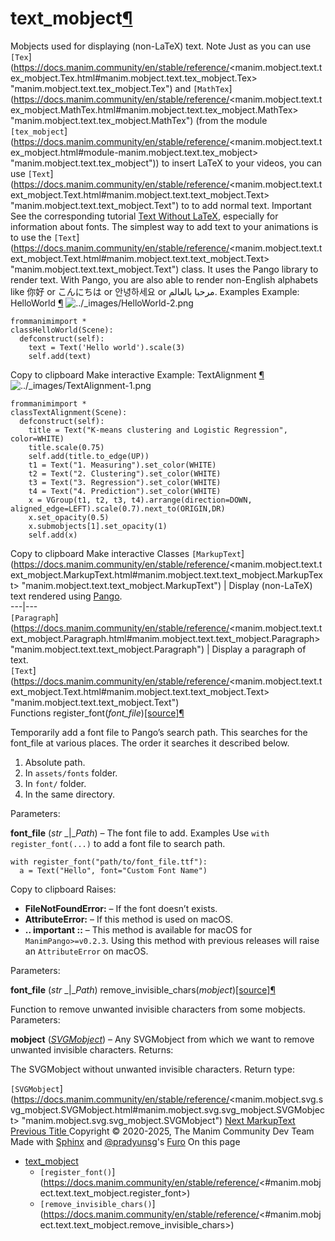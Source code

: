 # text_mobject[¶](https://docs.manim.community/en/stable/reference/<#module-manim.mobject.text.text_mobject> "Link to this heading")
Mobjects used for displaying (non-LaTeX) text.
Note
Just as you can use `[Tex`](https://docs.manim.community/en/stable/reference/<manim.mobject.text.tex_mobject.Tex.html#manim.mobject.text.tex_mobject.Tex> "manim.mobject.text.tex_mobject.Tex") and `[MathTex`](https://docs.manim.community/en/stable/reference/<manim.mobject.text.tex_mobject.MathTex.html#manim.mobject.text.tex_mobject.MathTex> "manim.mobject.text.tex_mobject.MathTex") (from the module `[tex_mobject`](https://docs.manim.community/en/stable/reference/<manim.mobject.text.tex_mobject.html#module-manim.mobject.text.tex_mobject> "manim.mobject.text.tex_mobject")) to insert LaTeX to your videos, you can use `[Text`](https://docs.manim.community/en/stable/reference/<manim.mobject.text.text_mobject.Text.html#manim.mobject.text.text_mobject.Text> "manim.mobject.text.text_mobject.Text") to to add normal text.
Important
See the corresponding tutorial [Text Without LaTeX](https://docs.manim.community/en/stable/reference/<../guides/using_text.html#using-text-objects>), especially for information about fonts.
The simplest way to add text to your animations is to use the `[Text`](https://docs.manim.community/en/stable/reference/<manim.mobject.text.text_mobject.Text.html#manim.mobject.text.text_mobject.Text> "manim.mobject.text.text_mobject.Text") class. It uses the Pango library to render text. With Pango, you are also able to render non-English alphabets like 你好 or こんにちは or 안녕하세요 or مرحبا بالعالم.
Examples
Example: HelloWorld [¶](https://docs.manim.community/en/stable/reference/<#helloworld>)
![../_images/HelloWorld-2.png](https://docs.manim.community/en/stable/_images/HelloWorld-2.png)
```
frommanimimport *
classHelloWorld(Scene):
  defconstruct(self):
    text = Text('Hello world').scale(3)
    self.add(text)

```
Copy to clipboard
Make interactive
Example: TextAlignment [¶](https://docs.manim.community/en/stable/reference/<#textalignment>)
![../_images/TextAlignment-1.png](https://docs.manim.community/en/stable/_images/TextAlignment-1.png)
```
frommanimimport *
classTextAlignment(Scene):
  defconstruct(self):
    title = Text("K-means clustering and Logistic Regression", color=WHITE)
    title.scale(0.75)
    self.add(title.to_edge(UP))
    t1 = Text("1. Measuring").set_color(WHITE)
    t2 = Text("2. Clustering").set_color(WHITE)
    t3 = Text("3. Regression").set_color(WHITE)
    t4 = Text("4. Prediction").set_color(WHITE)
    x = VGroup(t1, t2, t3, t4).arrange(direction=DOWN, aligned_edge=LEFT).scale(0.7).next_to(ORIGIN,DR)
    x.set_opacity(0.5)
    x.submobjects[1].set_opacity(1)
    self.add(x)

```
Copy to clipboard
Make interactive
Classes
`[MarkupText`](https://docs.manim.community/en/stable/reference/<manim.mobject.text.text_mobject.MarkupText.html#manim.mobject.text.text_mobject.MarkupText> "manim.mobject.text.text_mobject.MarkupText") | Display (non-LaTeX) text rendered using [Pango](https://docs.manim.community/en/stable/reference/<https:/pango.gnome.org/>).  
---|---  
`[Paragraph`](https://docs.manim.community/en/stable/reference/<manim.mobject.text.text_mobject.Paragraph.html#manim.mobject.text.text_mobject.Paragraph> "manim.mobject.text.text_mobject.Paragraph") | Display a paragraph of text.  
`[Text`](https://docs.manim.community/en/stable/reference/<manim.mobject.text.text_mobject.Text.html#manim.mobject.text.text_mobject.Text> "manim.mobject.text.text_mobject.Text")  
Functions
register_font(_font_file_)[[source]](https://docs.manim.community/en/stable/reference/<../_modules/manim/mobject/text/text_mobject.html#register_font>)[¶](https://docs.manim.community/en/stable/reference/<#manim.mobject.text.text_mobject.register_font> "Link to this definition")
    
Temporarily add a font file to Pango’s search path.
This searches for the font_file at various places. The order it searches it described below.
  1. Absolute path.
  2. In `assets/fonts` folder.
  3. In `font/` folder.
  4. In the same directory.


Parameters:
    
**font_file** (_str_ _|__Path_) – The font file to add.
Examples
Use `with register_font(...)` to add a font file to search path.
```
with register_font("path/to/font_file.ttf"):
  a = Text("Hello", font="Custom Font Name")

```
Copy to clipboard
Raises:
    
  * **FileNotFoundError:** – If the font doesn’t exists.
  * **AttributeError:** – If this method is used on macOS.
  * **.. important ::** – This method is available for macOS for `ManimPango>=v0.2.3`. Using this method with previous releases will raise an `AttributeError` on macOS.


Parameters:
    
**font_file** (_str_ _|__Path_)
remove_invisible_chars(_mobject_)[[source]](https://docs.manim.community/en/stable/reference/<../_modules/manim/mobject/text/text_mobject.html#remove_invisible_chars>)[¶](https://docs.manim.community/en/stable/reference/<#manim.mobject.text.text_mobject.remove_invisible_chars> "Link to this definition")
    
Function to remove unwanted invisible characters from some mobjects.
Parameters:
    
**mobject** ([_SVGMobject_](https://docs.manim.community/en/stable/reference/<manim.mobject.svg.svg_mobject.SVGMobject.html#manim.mobject.svg.svg_mobject.SVGMobject> "manim.mobject.svg.svg_mobject.SVGMobject")) – Any SVGMobject from which we want to remove unwanted invisible characters.
Returns:
    
The SVGMobject without unwanted invisible characters.
Return type:
    
`[SVGMobject`](https://docs.manim.community/en/stable/reference/<manim.mobject.svg.svg_mobject.SVGMobject.html#manim.mobject.svg.svg_mobject.SVGMobject> "manim.mobject.svg.svg_mobject.SVGMobject")
[ Next MarkupText ](https://docs.manim.community/en/stable/reference/<manim.mobject.text.text_mobject.MarkupText.html>) [ Previous Title ](https://docs.manim.community/en/stable/reference/<manim.mobject.text.tex_mobject.Title.html>)
Copyright © 2020-2025, The Manim Community Dev Team 
Made with [Sphinx](https://docs.manim.community/en/stable/reference/<https:/www.sphinx-doc.org/>) and [@pradyunsg](https://docs.manim.community/en/stable/reference/<https:/pradyunsg.me>)'s [Furo](https://docs.manim.community/en/stable/reference/<https:/github.com/pradyunsg/furo>)
On this page 
  * [text_mobject](https://docs.manim.community/en/stable/reference/<#>)
    * `[register_font()`](https://docs.manim.community/en/stable/reference/<#manim.mobject.text.text_mobject.register_font>)
    * `[remove_invisible_chars()`](https://docs.manim.community/en/stable/reference/<#manim.mobject.text.text_mobject.remove_invisible_chars>)


